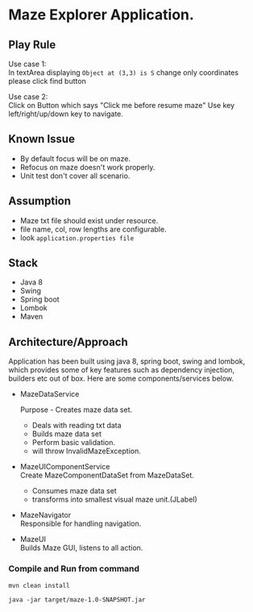 # Maze Explorer Application.

## Play Rule

Use case 1:<br/>
In textArea displaying ```Object at (3,3) is S``` change only coordinates please
click find button<br/>

Use case 2:<br/>
Click on Button which says "Click me before resume maze"
Use key left/right/up/down key to navigate.

## Known Issue
- By default focus will be on maze.
- Refocus on maze doesn't work properly. 
- Unit test don't cover all scenario.

## Assumption
- Maze txt file should exist under resource.
- file name, col, row lengths are configurable.
- look ```application.properties file```

## Stack
- Java 8
- Swing
- Spring boot
- Lombok
- Maven

## Architecture/Approach

Application has been built using java 8, spring boot, swing and lombok,
which provides some of key features such as dependency injection, builders etc out of box.
Here are some components/services below.

- MazeDataService
  
  Purpose - Creates maze data set.
  - Deals with reading txt data
  - Builds maze data set
  - Perform basic validation.
  - will throw InvalidMazeException.
 
- MazeUIComponentService<br/>
  Create MazeComponentDataSet from MazeDataSet.
  - Consumes maze data set
  - transforms into smallest visual maze unit.(JLabel)
  
- MazeNavigator<br/>
  Responsible for handling navigation.
  
- MazeUI<br/>
  Builds Maze GUI, listens to all action.

### Compile and Run from command
```mvn clean install```

```java -jar target/maze-1.0-SNAPSHOT.jar```


  
 